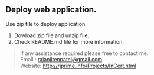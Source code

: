 ## Deploy web application.

Use zip file to deploy application.

1. Dowload zip file and unzip file.
2. Check README.md file for more information.

> If any assistance required please free to contact me. <br>
> Email : rajanjitenpatel@gmail.com<br>
> Website: http://rjprime.info/Projects/InCert.html
